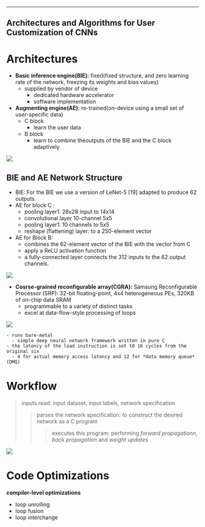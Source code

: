 ---
**Architectures and Algorithms for User Customization of CNNs**
----
# Architectures
- **Basic inference engine(BIE):** fixed(fixed structure, and zero learning rate of the network, freezing its weights and bias values)
  - supplied by vendor of device
    - dedicated hardware accelerator 
    - software implementation
- **Augmenting engine(AE):** re-trained(on-device using a small set of user-specific data)
    - C block
      - learn the user data
    - B block
      - learn to combine theoutputs of the BIE and the C block adaptively
 
![](https://github.com/PGTKi/ReferencePapersCollecting/blob/master/StudyNotes/xs/pictures/User%20customization.PNG)

## BIE and AE Network Structure
- BIE: For the BIE we use a version of LeNet-5 [19] adapted to produce 62 outputs. 
- AE for block C : 
  - pooling layer1: 28x28 input to 14x14 
  - convolutional layer 10-channel 5x5
  - pooling layer1: 10 channels to 5x5
  - reshape (flattening) layer: to a 250-element vector
- AE for Block B: 
  - combines the 62-element vector of the BIE with the vector from C
  - apply a ReLU activation function 
  - a fully-connected layer connects the 312 inputs to the 62 output channels.
  
![](https://github.com/PGTKi/ReferencePapersCollecting/blob/master/StudyNotes/xs/pictures/The%20BIE%20(left%20channel)%20and%20the%20AE%20(blocks%20B%20and%20C)%20for%20NIST.PNG)


- **Cosrse-grained reconfigurable array(CGRA):** Samsung Reconfigurable Processor (SRP): 
32-bit floating-point, 4x4 heterogeneous PEs, 320KB of on-chip data SRAM
  - programmable to a variety of distinct tasks 
  - excel at data-flow-style processing of loops

![](https://github.com/PGTKi/ReferencePapersCollecting/blob/master/StudyNotes/xs/pictures/Schematic%20of%20a%20coarse-grained%20reconfigurable%20array%20processor.PNG)

    - runs bare-metal
      - simple deep neural network framework written in pure C
    - the latency of the load instruction is set tO 16 cycles from the original six 
      - 4 for actual memory access latency and 12 for *data memory queue*(DMQ)
# Workflow
> inputs read: input dataset, input labels, network specification
>> parses the network specification: to construct the desired network as a C program
>>> executes this program: performing *forward propagationn*, *back propagation* and *weight updates*

![](https://github.com/PGTKi/ReferencePapersCollecting/blob/master/StudyNotes/xs/pictures/Training%20flow.PNG)

# Code Optimizations
**compiler-level optimizations**
- loop unrolling
- loop fusion
- loop interchange


